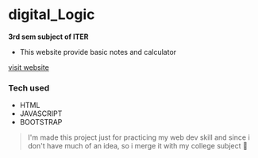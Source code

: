 # digital_Logic

**3rd sem subject of ITER**

- This website provide basic notes and calculator

[visit website](https://abhishek622.github.io/digital_Logic.github.io/)

### Tech used

- HTML <br />
- JAVASCRIPT <br />
- BOOTSTRAP <br />

>I'm made this project just for practicing my web dev skill and since i don't have much of an idea, so i merge it with my college subject 🙂
